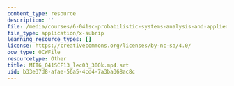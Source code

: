 ```yaml
---
content_type: resource
description: ''
file: /media/courses/6-041sc-probabilistic-systems-analysis-and-applied-probability-fall-2013/b33e37d8afae56a54cd47a3ba368ac8c_MIT6_041SCF13_lec03_300k.mp4.srt
file_type: application/x-subrip
learning_resource_types: []
license: https://creativecommons.org/licenses/by-nc-sa/4.0/
ocw_type: OCWFile
resourcetype: Other
title: MIT6_041SCF13_lec03_300k.mp4.srt
uid: b33e37d8-afae-56a5-4cd4-7a3ba368ac8c
---
```

